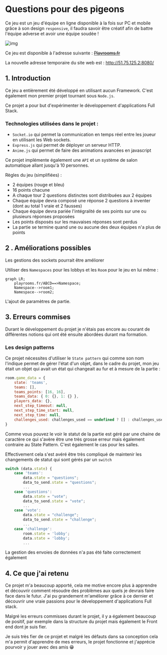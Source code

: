 # Questions pour des pigeons

Ce jeu est un jeu d'équipe en ligne disponible à la fois sur PC et mobile grâce à son design ``responsive``, il faudra savoir être créatif afin de battre l'équipe adverse et avoir une équipe soudée !

![img](https://cdn.discordapp.com/attachments/929500253734969378/1033445254008946739/unknown.png)

Ce jeu est disponible à l'adresse suivante : ~~[Playrooms.fr](http://playrooms.fr)~~

La nouvelle adresse temporaire du site web est : http://51.75.125.2:8080/

## 1. Introduction

Ce jeu a entièrement été développé en utilisant aucun Framework. C'est également mon premier projet tournant sous ``Node.js``.

Ce projet a pour but d'expérimenter le développement d'applications Full Stack.

### Technologies utilisées dans le projet :

* ``Socket.io`` qui permet la communication en temps réel entre les joueur en utilisant les Web sockets.
* ``Express.js`` qui permet de déployer un serveur HTTP.
* ``Anime.js`` qui permet de faire des animations avancées en javascript 

Ce projet implémente également une ``API`` et un système de salon automatique allant jusqu'à 10 personnes.

Règles du jeu (simplifiées) :

* 2 équipes (rouge et bleu)
* 16 points chacune
* A chaque tour 2 questions distinctes sont distribuées aux 2 équipes
* Chaque équipe devra composé une réponse 2 questions à inventer (dont au total 1 vraie et 2 fausses)
* Chaque équipe devra pariée l'intégralité de ses points sur une ou plusieurs réponses proposées
* Les points disposés sur les mauvaises réponses sont perdus
* La partie se termine quand une ou aucune des deux équipes n'a plus de points

## 2 . Améliorations possibles

Les gestions des sockets pourrait être améliorer

Utiliser des `Namespaces`  pour les lobbys et les `Room` pour le jeu en lui même :

```mermaid
graph LR;
	playrooms.fr/ABCD==>Namespace;
	Namespace-->room1;
	Namespace-->room2;
```

L'ajout de paramètres de partie.

## 3. Erreurs commises

Durant le développement du projet je n'étais pas encore au courant de différentes notions qui ont été ensuite abordées durant ma formation.

### Les design patterns

Ce projet nécessites d'utiliser le ``State pattern`` qui comme son nom l'indique permet de gérer l'état d'un objet, dans le cadre du projet, mon jeu était un objet qui avait un état qui changeait au fur et à mesure de la partie :

```javascript
room.game_data = {
    state: 'teams',
    teams: [],
    teams_points: [16, 16],
    teams_data: { 0: {}, 1: {} },
    players_data: {},
    next_step_timeout: null,
    next_step_time_start: null,
    next_step_time: null,
    challenges_used: challenges_used == undefined ? [] : challenges_used
}
```

Comme vous pouvez le voir le statut de la partie est géré par une chaine de caractère ce qui s'avère être une très grosse erreur mais également contraire au State Pattern. C'est également le cas pour les salles.

Effectivement cela s'est avéré être très compliqué de maintenir les changements de statut qui sont gérés par un ``switch``

```javascript
switch (data.state) {
    case 'teams':
        data.state = "questions";
        data_to_send.state = "questions";
        ...
    case 'questions':
        data.state = "vote";
        data_to_send.state = "vote";
        ...
    case 'vote':
        data.state = "challenge";
        data_to_send.state = "challenge";
        ...
    case 'challenge':
        room.state = 'lobby';
        data.state = 'lobby';
        ...
```

La gestion des envoies de données n'a pas été faite correctement également



## 4. Ce que j'ai retenu

Ce projet m'a beaucoup apporté, cela me motive encore plus à apprendre et découvrir comment résoudre des problèmes aux quels je devrais faire face dans le futur. J'ai pu grandement m'améliorer grâce à ce dernier et découvrir une vraie passions pour le développement d'applications Full stack.

Malgré les erreurs commisses durant le projet, il y a également beaucoup de positif, par exemple dans la structure du projet mais également le Front end dont je suis fier.

Je suis très fier de ce projet et malgré les défauts dans sa conception cela m'a permit d'apprendre de mes erreurs, le projet fonctionne et j'apprécie pourvoir y jouer avec des amis 😁
